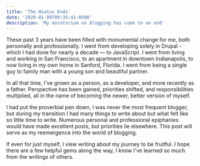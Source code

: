 ```yaml
---
title: 'The Hiatus Ends'
date: '2020-01-09T09:35:41-0500'
description: 'My moratorium on blogging has come to an end'
---
```


These past 3 years have been filled with monumental change for me, both personally and professionally. I went from developing solely in Drupal - which I had done for nearly a decade — to JavaScript. I went from living and working in San Francisco, to an apartment in downtown Indianapolis, to now living in my own home in Sanford, Florida. I went from being a single guy to family man with a young son and beautiful partner.

In all that time, I've grown as a person, as a developer, and more recently as a father. Perspective has been gained, priorities shifted, and responsibilities multiplied, all in the name of becoming the newer, better version of myself.

I had put the proverbial pen down, I was never the most frequent blogger, but during my transition I had many things to write about but what felt like so little time to write. Numerous personal and professional epiphanies would have made excellent posts, but priorities lie elsewhere. This post will serve as my reemergence into the world of blogging.

If even for just myself, I view writing about my journey to be fruitful. I hope there are a few helpful gems along the way, I know I've learned so much from the writings of others.
